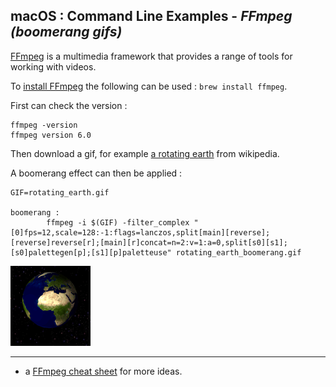 
## macOS : Command Line Examples - *FFmpeg (boomerang gifs)*

[FFmpeg](https://ffmpeg.org) is a multimedia framework that provides a range of tools for working with videos.

To [install FFmpeg](https://formulae.brew.sh/formula/ffmpeg) the following can be used : ```brew install ffmpeg```.

First can check the version :

```
ffmpeg -version
ffmpeg version 6.0
```

Then download a gif, for example [a rotating earth](https://commons.wikimedia.org/wiki/File:Rotating_earth_(large).gif) from wikipedia.

A boomerang effect can then be applied :

```
GIF=rotating_earth.gif

boomerang :
        ffmpeg -i $(GIF) -filter_complex "[0]fps=12,scale=128:-1:flags=lanczos,split[main][reverse];[reverse]reverse[r];[main][r]concat=n=2:v=1:a=0,split[s0][s1];[s0]palettegen[p];[s1][p]paletteuse" rotating_earth_boomerang.gif
```

<img src="rotating_earth_boomerang.gif">

---

* a [FFmpeg cheat sheet](https://gist.github.com/steven2358/ba153c642fe2bb1e47485962df07c730) for more ideas.


